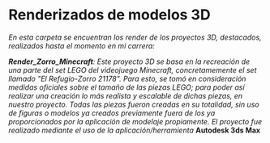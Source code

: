 # Renderizados de modelos 3D

_En esta carpeta se encuentran los render de los proyectos 3D, destacados, realizados hasta el momento en mi carrera:_

***Render_Zorro_Minecraft***_: Este proyecto 3D se basa en la recreación de una parte del set LEGO del videojuego Minecraft, concretamemente el set llamado "El Refugio-Zorro 21178". Para esto, se tomó en consideración medidas oficiales sobre el tamaño de las piezas LEGO; para poder así realizar una creación lo más realista y escalable de dichas piezas, en nuestro proyecto. Todas las piezas fueron creadas en su totalidad, sin uso de figuras o modelos ya creados previamente fuera de los ya proporcionados por la aplicación de modelaje propiamente. El proyecto fue realizado mediante el uso de la aplicación/herramienta_ **Autodesk 3ds Max**
